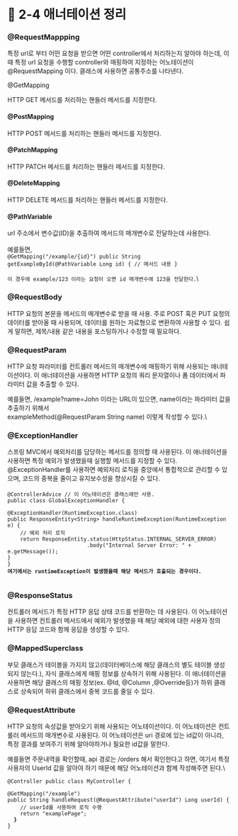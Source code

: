 # 🔸 2-4 애너테이션 정리

### @RequestMappping

특정 url로 부터 어떤 요청을 받으면 어떤 controller에서 처리하는지 알아야 하는데, 이때 특정 url 요청을 수행할 controller와 매핑하여 지정하는 어노테이션이 @RequestMapping 이다. 클래스에 사용하면 공통주소를 나타낸다.

@GetMapping

HTTP GET 메서드를 처리하는 핸들러 메서드를 지정한다.

#### @PostMapping

HTTP POST 메서드를 처리하는 핸들러 메서드를 지정한다.

#### @PatchMapping

HTTP PATCH 메서드를 처리하는 핸들러 메서드를 지정한다.

#### @DeleteMapping

HTTP DELETE 메서드를 처리하는 핸들러 메서드를 지정한다.

#### @PathVariable

url 주소에서 변수값(ID)을 추출하여 메서드의 매개변수로 전달하는데 사용한다. \
\
예를들면, \
`@GetMapping("/example/{id}") public String getExampleById(@PathVariable Long id) { // 메서드 내용 }`\
\
`이 경우에 example/123 이라는 요청이 오면 id 매개변수에 123을 전달한다.`\


### @RequestBody

HTTP 요청의 본문을 메서드의 매개변수로 받을 때 사용. 주로 POST 혹은 PUT 요청의 데이터를 받아올 때 사용되며, 데이터를 원하는 자료형으로 변환하여 사용할 수 있다. 쉽게 말하면, 제목/내용 같은 내용을 포스팅하거나 수정할 때 필요하다.

### @RequestParam

HTTP 요청 파라미터를 컨트롤러 메서드의 매개변수에 매핑하기 위해 사용되는 애너테이션이다. 이 애너테이션을 사용하면 HTTP 요청의 쿼리 문자열이나 폼 데이터에서 파라미터 값을 추출할 수 있다.

예를들면, /example?name=John 이라는 URL이 있으면, name이라는 파라미터 값을 추출하기 위해서 \
exampleMethod(@RequestParam String name) 이렇게 작성할 수 있다.\


### @ExceptionHandler

스프링 MVC에서 예외처리를 담당하는 메서드를 정의할 때 사용된다. 이 애너테이션을 사용하면 특정 예외가 발생했을때 실행할 메서드를 지정할 수 있다. @ExceptionHandler를 사용하면 예외처리 로직을 중앙에서 통합적으로 관리할 수 있으며, 코드의 중복을 줄이고 유지보수성을 향상시킬 수 있다.\
\
`@ControllerAdvice // 이 어노테이션은 클래스에만 사용.`\
`public class GlobalExceptionHandler {`

<pre><code>@ExceptionHandler(RuntimeException.class)
public ResponseEntity&#x3C;String> handleRuntimeException(RuntimeException e) {
    // 예외 처리 로직
    return ResponseEntity.status(HttpStatus.INTERNAL_SERVER_ERROR)
                         .body("Internal Server Error: " + e.getMessage());
}
}
<strong>여기에서는 runtimeException이 발생했을때 해당 메서드가 호출되는 경우이다. 
</strong>
</code></pre>

### @ResponseStatus

컨트롤러 메서드가 특정 HTTP 응답 상태 코드를 반환하는 데 사용된다. 이 어노테이션을 사용하면 컨트롤러 메서드에서 예외가 발생했을 때 해당 예외에 대한 사용자 정의 HTTP 응답 코드와 함께 응답을 생성할 수 있다.

### @MappedSuperclass

부모 클래스가 테이블을 가지지 않고(데이터베이스에 해당 클래스의 별도 테이블 생성되지 않는다.), 자식 클래스에게 매핑 정보를 상속하기 위해 사용된다. 이 애너테이션을 사용하면 해당 클래스의 매핑 정보(ex. @Id, @Column ,@Override등)가 하위 클래스로 상속되어 하위 클래스에서 중복 코드를 줄일 수 있다.

### @RequestAttribute

HTTP 요청의 속성값을 받아오기 위해 사용되는 어노테이션이다. 이 어노테이션은 컨트롤러 메서드의 매개변수로 사용된다. 이 어노테이션은 uri 경로에 있는 id값이 아니라, 특정 결과를 보여주기 위해 알아야하거나 필요한 id값을 말한다.&#x20;

예를들면 주문내역을 확인할때, api 경로는 /orders 해서 확인한다고 하면, 여기서 특정사용자의 UserId 값을 알아야 하기 때문에 해당 어노테이션과 함께 작성해주면 된다.\


`@Controller public class MyController {`

<pre><code>@GetMapping("/example")
public String handleRequest(@RequestAttribute("userId") Long userId) {
    // userId를 사용하여 로직 수행
    return "examplePage";
<strong>  }
</strong>}



</code></pre>

